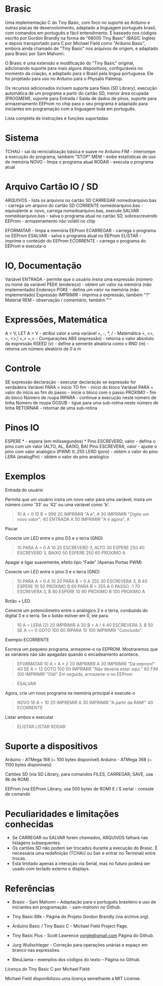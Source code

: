 # Brasic

Uma implementação C do Tiny Basic, com foco no suporte ao Arduino e outras placas de desenvolvimento, adaptado a linguagem português brasil, com comandos em português e fácil entendimento. É baseado nos códigos escrito por Gordon Brandly na forma de "68000 Tiny Basic" (BASIC Ingles) e depois transportado para C por Michael Field como "Arduino Basic", embora ainda chamado de "Tiny Basic" nos arquivos de origem, e adaptado para Brasic por Sam Mahonri.

O Brasic é uma extensão e modificação do "Tiny Basic" original, adicionando suporte para mais alguns dispositivos, configuráveis no momento da criação, e adaptado para o Brasil pela língua portuguesa. Ele foi projetado para uso no Arduino para o Physalis Palmtop.

Os recursos adicionados incluem suporte para fileio (SD Library), execução automática de um programa a partir do cartão SD, menor área ocupada (PROGMEM), suporte para Entrada / Saída de dados de pinos, suporte para armazenamento EEProm no chip para o seu programa e adaptado para iniciantes em programação com a linguagem toda em português.

Lista completa de instruções e funções suportadas

# Sistema

TCHAU - sai da reinicialização básica e suave no Arduino
FIM - interrompe a execução do programa, também "STOP"
MEM - exibe estatísticas de uso de memória
NOVO - limpa o programa atual
RODAR - executa o programa atual

# Arquivo Cartão IO / SD

ARQUIVOS - lista os arquivos no cartão SD
CARREGAR nomedoarquivo.bas - carrega um arquivo do cartão SD
CORRENTE nomedoarquivo.bas - equivalente a: novo, carrega nomedoarquivo.bas, execute
SALVAR nomedoarquivo.bas - salva o programa atual no cartão SD, sobrescrevendo
EEProm - armazenamento não volátil no chip

EFORMATAR - limpa a memória EEProm
ECARREGAR - carrega o programa no EEProm
ESALVAR - salva o programa atual no EEProm
ELISTAR - imprime o conteúdo do EEProm
ECORRENTE - carrega o programa do EEProm e executa-o

# IO, Documentação

Variável ENTRADA - permite que o usuário insira uma expressão (número ou nome da variável
PEEK (endereço) - obtém um valor na memória (não implementado)
Endereço POKE - defina um valor na memória (não implementado)
Expressão IMPRIMIR - imprima a expressão, também "?"
Material REM - observação / comentário, também "'"

# Expressões, Matemática

A = V, LET A = V - atribui valor a uma variável
+, -, *, / - Matemática
<, <=, =, <>,! =,> =,> - Comparações
ABS (expressão) - retorna o valor absoluto da expressão
RSEED (v) - define a semente aleatória como v
RND (m) - retorna um número aleatório de 0 a m

# Controle

SE expressão declaração - executar declaração se expressão for verdadeira
Variável PARA = início TO fim - início do bloco
Variável PARA = valor do início ao fim do passo - inicie o bloco com o passo
PROXIMO - fim do bloco
Número de roupa IRPARA - continue a execução neste número de linha
Número de roupa GOSUB - ligue para uma sub-rotina neste número de linha
RETORNAR - retornar de uma sub-rotina





# Pinos IO

ESPERE * - espera (em milissegundos) *
Pino ESCREVERD, valor - defina o pino com um valor (ALTO, AL, BAIXO, BA)
Pino ESCREVERA, valor - ajuste o pino com valor analógico (PWM) 0..255
LERD (pino) - obtém o valor do pino
LERA (analogPin) - obtém o valor do pino analógico

# Exemplos

Entrada do usuário

Permita que um usuário insira um novo valor para uma variável, insira um número como '33' ou '42' ou uma variável como 'b'.

> 10 A = 0
> 15 B = 999
> 20 IMPRIMIR "A é", A
> 30 IMPRIMIR "Digite um novo valor";
> 40 ENTRADA A
> 50 IMPRIMIR "A é agora", A

Piscar

Conecte um LED entre o pino D3 e o terra (GND)

> 10 PARA A = 0 A 10
> 20 ESCREVERD 3, ALTO
> 30 ESPERE 250
> 40 ESCREVERD 3, BAIXO
> 50 ESPERE 250
> 60 PROXIMO A


Apagar e ligar suavemente, efeito tipo “Fade” (Apenas Portas PWM)

Conecte um LED entre o pino 3 e o terra (GND)

> 10 PARA A = 0 A 10
> 20 PARA B = 0 A 255
> 30 ESCREVERA 3, B
> 40 ESPERE 10
> 50 PROXIMO B
> 60 PARA B = 255 A 0 PASSO -1
> 70 ESCREVERA 3, B
> 80 ESPERE 10
> 90 PROXIMO B
> 100 PROXIMO A

Botão + LED

Conecte um potenciômetro entre o analógico 2 e o terra, conduzido do digital 3 e o terra. Se o botão estiver em 0, ele para.

> 10 A = LERA (2)
> 20 IMPRIMIR A
> 30 B = A / 4
> 40 ESCREVERA 3, B
> 50 SE A == 0 GOTO 100
> 60 IRPARA 10
> 100 IMPRIMIR "Concluído".

Exemplo ECORRENTE

Escreva um pequeno programa, armazene-o na EEPROM. Mostraremos que as variáveis não são apagadas quando o encadeamento acontece.

> EFORMATAR
> 10 A = A + 2
> 20 IMPRIMIR A
> 30 IMPRIMIR "Da eeprom!"
> 40 SE A = 12 GOTO 100
> 50 IMPRIMIR "Não deveria estar aqui."
> 60 FIM
> 100 IMPRIMIR "Olá!"
Em seguida, armazene-o no EEProm

> ESALVAR

Agora, crie um novo programa na memória principal e execute-o

> NOVO
> 10 A = 10
> 20 IMPREMIR A
> 30 IMPRIMIR "A partir da RAM!"
> 40 ECORRENTE

Listar ambos e executar

> ELISTAR
> LISTAR
> RODAR

# Suporte a dispositivos

Arduino - ATMega 168 (~ 100 bytes disponível)
Arduino - ATMega 368 (~ 1100 bytes disponíveis)

Cartões SD (via SD Library, para comandos FILES, CARREGAR, SAVE, usa 9k de ROM)

EEProm (via EEProm Library, usa 500 bytes de ROM)
E / S serial - console de comando

# Peculiaridades e limitações conhecidas

- Se CARREGAR ou SALVAR forem chamados, ARQUIVOS falhará nas listagens subsequentes.
- Os cartões SD não podem ser trocados durante a execução do Brasic. É necessária uma redefinição (TCHAU ou Sair e entrar no Terminal) entre trocas.
- Está limitado apenas a interação via Serial, mas no futuro poderá ser usado com teclado externo e displays.



# Referências

- Brasic - Sam Mahonri – Adaptação para o português brasileiro e uso de iniciantes em programação. - sam-mahonri no Github.

- Tiny Basic 68k - Página do Projeto Gordon Brandly (via archive.org).

- Arduino Basic / Tiny Basic C - Michael Field Project Page.

- Tiny Basic Plus - Scott Lawrence yorgle@gmail.com Página do Github.

- Jurg Wullschleger - Correção para operações unárias e espaço em branco nas expressões.

- BleuLlama – exemplos dos códigos do texto – Página no Github.

Licença do Tiny Basic C por Michael Field:

Michael Field disponibilizou uma licença semelhante a MIT License.



